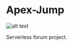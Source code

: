 # Apex-Jump

![alt text](https://www.fxguide.com/wp-content/uploads/2012/07/JumpPushTimeHeight.jpg)

Serverless forum project.

